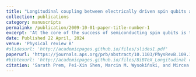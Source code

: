 ```yaml
---
title: "Longitudinal coupling between electrically driven spin qubits and a resonator"
collection: publications
category: manuscripts
permalink: /publication/2009-10-01-paper-title-number-1
excerpt: 'At the core of the success of semiconducting spin qubits is the ability to manipulate them electrically, enabled by the spin-orbit interactions. However, most implementations require external magnetic fields to define the spin qubit, which in turn activate various charge-noise mechanisms. Here we study spin qubits confined in quantum dots at zero magnetic fields that are driven periodically by electrical fields and are coupled to a microwave resonator. Using Floquet theory, we identify a well-defined Floquet spin-qubit originating from the lowest degenerate spin states in the absence of driving. We find both transverse and longitudinal couplings between the Floquet spin qubit and the resonator, which can be selectively activated by modifying the driving frequency. We show how these couplings can facilitate fast qubit readout and the implementation of a two-qubit CPHASE gate. Finally, we use adiabatic perturbation theory to demonstrate that the spin-photon couplings originate from the non-Abelian geometry of states endowed by the spin-orbit interactions, rendering these findings general and applicable to a wide range of solid-state spin qubits.'
date: Published 22 April, 2024
venue: 'Physical review B'
#slidesurl: 'http://academicpages.github.io/files/slides1.pdf'
paperurl: 'https://journals.aps.org/prb/abstract/10.1103/PhysRevB.109.155304'
#bibtexurl: 'http://academicpages.github.io/files/BiBTeX_Longitudinal coupling between electrically driven spin qubits and a resonator.bib'
citation: 'Sarath Prem, Pei-Xin Shen, Marcin M. Wysokiński, and Mircea Trif'
---
```

